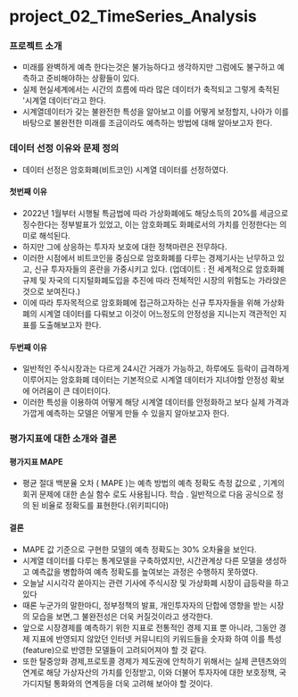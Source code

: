 # project_02_TimeSeries_Analysis
### 프로젝트 소개
- 미래를 완벽하게 예측 한다는것은 불가능하다고 생각하지만 그럼에도 불구하고 예측하고 준비해야하는 상황들이 있다.
- 실제 현실세계에서는 시간의 흐름에 따라 많은 데이터가 축적되고 그렇게 축적된 '시계열 데이터'라고 한다.
- 시계열데이터가 갖는 불완전한 특성을 알아보고 이를 어떻게 보정할지, 나아가 이를 바탕으로 불완전한 미래를 조금이라도 예측하는 방법에 대해 알아보고자 한다.  
### 데이터 선정 이유와 문제 정의
- 데이터 선정은 암호화폐(비트코인) 시계열 데이터를 선정하였다.

#### 첫번째 이유
- 2022년 1월부터 시행될 특금법에 따라 가상화폐에도 해당소득의 20%를 세금으로 징수한다는 정부발표가 있었고, 이는 암호화폐도 화폐로서의 가치를 인정한다는 의미로 해석된다.
- 하지만 그에 상응하는 투자자 보호에 대한 정책마련은 전무하다. 
- 이러한 시점에서 비트코인을 중심으로 암호화폐를 다루는 경제기사는 난무하고 있고, 신규 투자자들의 혼란을 가중시키고 있다. (업데이트 : 전 세계적으로 암호화폐 규제 및 자국의 디지털화폐도입을 추진에 따라 전체적인 시장의 위험도는 가라앉은것으로 보여진다.) 
- 이에 따라 투자목적으로 암호화폐에 접근하고자하는 신규 투자자들을 위해 가상화폐의 시계열 데이터를 다뤄보고 이것이 어느정도의 안정성을 지니는지 객관적인 지표를 도출해보고자 한다.
#### 두번째 이유
- 일반적인 주식시장과는 다르게 24시간 거래가 가능하고, 하루에도 등락이 급격하게 이루어지는 암호화폐 데이터는 기본적으로 시계열 데이터가 지녀야할 안정성 확보에 어려움이 큰 데이터이다.
- 이러한 특성을 이용하여 어떻게 해당 시계열 데이터를 안정화하고 보다 실제 가격과 가깝게 예측하는 모델은 어떻게 만들 수 있을지 알아보고자 한다.
### 평가지표에 대한 소개와 결론
#### 평가지표 MAPE
- 평균 절대 백분율 오차 ( MAPE )는 예측 방법의 예측 정확도 측정 값으로 , 기계의 회귀 문제에 대한 손실 함수 로도 사용됩니다. 학습 . 일반적으로 다음 공식으로 정의 된 비율로 정확도를 표현한다.(위키피디아)
#### 결론
- MAPE 값 기준으로 구현한 모델의 예측 정확도는 30% 오차율을 보인다.
- 시계열 데이터를 다루는 통계모델을 구축하였지만, 시간관계상 다른 모델을 생성하고 예측값을 병합하여 예측 정확도를 높여보는 과정은 수행하지 못하였다.
- 오늘날 시시각각 쏟아지는 관련 기사에 주식시장 및 가상화폐 시장이 급등락을 하고 있다
- 때론 누군가의 말한마디, 정부정책의 발표, 개인투자자의 단합에 영향을 받는 시장의 모습을 보면,그 불완전성은 더욱 커질것이라고 생각한다.
- 앞으로 시장경제를 예측하기 위한 지표로 전통적인 경제 지표 뿐 아니라, 그동안 경제 지표에 반영되지 않았던 인터넷 커뮤니티의 키워드들을 숫자화 하여 이를 특성(feature)으로 반영한 모델들이 고려되어져야 할 것 같다.
- 또한 탈중앙화 경제,프로토콜 경제가 제도권에 안착하기 위해서는 실제 콘텐츠와의 연계로 해당 가상자산의 가치를 인정받고, 이와 더불어 투자자에 대한 보호정책, 국가디지털 통화와의 연계등을 더욱 고려해 보아야 할 것이다.

